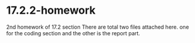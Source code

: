 # 17.2.2-homework
2nd homework of 17.2 section
There are total two files attached here.
one for the coding section and the other is the report part.
